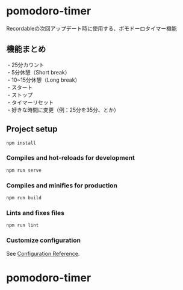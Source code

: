 # pomodoro-timer
Recordableの次回アップデート時に使用する、ポモドーロタイマー機能

## 機能まとめ
・25分カウント \
・5分休憩（Short break）\
・10~15分休憩（Long break） \
・スタート \
・ストップ \
・タイマーリセット \
・好きな時間に変更（例：25分を35分、とか）


## Project setup
```
npm install
```

### Compiles and hot-reloads for development
```
npm run serve
```

### Compiles and minifies for production
```
npm run build
```

### Lints and fixes files
```
npm run lint
```

### Customize configuration
See [Configuration Reference](https://cli.vuejs.org/config/).
# pomodoro-timer
